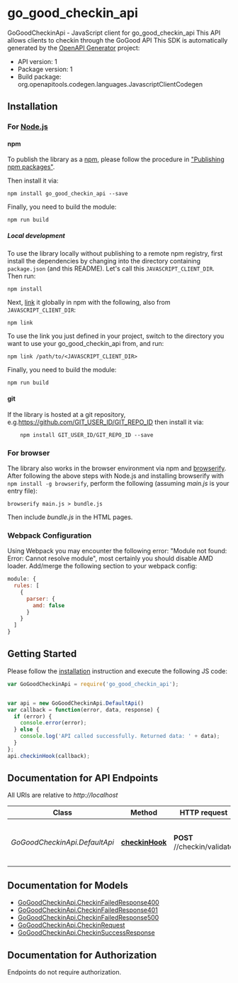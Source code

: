# go_good_checkin_api

GoGoodCheckinApi - JavaScript client for go_good_checkin_api
This API allows clients to checkin through the GoGood API
This SDK is automatically generated by the [OpenAPI Generator](https://openapi-generator.tech) project:

- API version: 1
- Package version: 1
- Build package: org.openapitools.codegen.languages.JavascriptClientCodegen

## Installation

### For [Node.js](https://nodejs.org/)

#### npm

To publish the library as a [npm](https://www.npmjs.com/), please follow the procedure in ["Publishing npm packages"](https://docs.npmjs.com/getting-started/publishing-npm-packages).

Then install it via:

```shell
npm install go_good_checkin_api --save
```

Finally, you need to build the module:

```shell
npm run build
```

##### Local development

To use the library locally without publishing to a remote npm registry, first install the dependencies by changing into the directory containing `package.json` (and this README). Let's call this `JAVASCRIPT_CLIENT_DIR`. Then run:

```shell
npm install
```

Next, [link](https://docs.npmjs.com/cli/link) it globally in npm with the following, also from `JAVASCRIPT_CLIENT_DIR`:

```shell
npm link
```

To use the link you just defined in your project, switch to the directory you want to use your go_good_checkin_api from, and run:

```shell
npm link /path/to/<JAVASCRIPT_CLIENT_DIR>
```

Finally, you need to build the module:

```shell
npm run build
```

#### git

If the library is hosted at a git repository, e.g.https://github.com/GIT_USER_ID/GIT_REPO_ID
then install it via:

```shell
    npm install GIT_USER_ID/GIT_REPO_ID --save
```

### For browser

The library also works in the browser environment via npm and [browserify](http://browserify.org/). After following
the above steps with Node.js and installing browserify with `npm install -g browserify`,
perform the following (assuming *main.js* is your entry file):

```shell
browserify main.js > bundle.js
```

Then include *bundle.js* in the HTML pages.

### Webpack Configuration

Using Webpack you may encounter the following error: "Module not found: Error:
Cannot resolve module", most certainly you should disable AMD loader. Add/merge
the following section to your webpack config:

```javascript
module: {
  rules: [
    {
      parser: {
        amd: false
      }
    }
  ]
}
```

## Getting Started

Please follow the [installation](#installation) instruction and execute the following JS code:

```javascript
var GoGoodCheckinApi = require('go_good_checkin_api');


var api = new GoGoodCheckinApi.DefaultApi()
var callback = function(error, data, response) {
  if (error) {
    console.error(error);
  } else {
    console.log('API called successfully. Returned data: ' + data);
  }
};
api.checkinHook(callback);

```

## Documentation for API Endpoints

All URIs are relative to *http://localhost*

Class | Method | HTTP request | Description
------------ | ------------- | ------------- | -------------
*GoGoodCheckinApi.DefaultApi* | [**checkinHook**](docs/DefaultApi.md#checkinHook) | **POST** //checkin/validate | Validates and checks in an user to a given business


## Documentation for Models

 - [GoGoodCheckinApi.CheckinFailedResponse400](docs/CheckinFailedResponse400.md)
 - [GoGoodCheckinApi.CheckinFailedResponse401](docs/CheckinFailedResponse401.md)
 - [GoGoodCheckinApi.CheckinFailedResponse500](docs/CheckinFailedResponse500.md)
 - [GoGoodCheckinApi.CheckinRequest](docs/CheckinRequest.md)
 - [GoGoodCheckinApi.CheckinSuccessResponse](docs/CheckinSuccessResponse.md)


## Documentation for Authorization

Endpoints do not require authorization.

